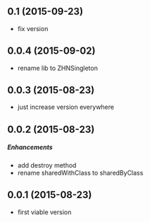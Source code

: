 ## 0.1 (2015-09-23)
- fix version

## 0.0.4 (2015-09-02)
- rename lib to ZHNSingleton

## 0.0.3 (2015-08-23)
- just increase version everywhere

## 0.0.2 (2015-08-23)

##### Enhancements
- add destroy method
- rename sharedWithClass to sharedByClass

## 0.0.1 (2015-08-23)
- first viable version
